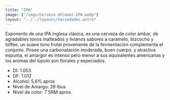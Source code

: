 ```yaml
---
title: "IPA"
image: ["/imgs/Cerveza délomai-IPA.webp"] 
layout: "../../layouts/Variedades.astro"
---
```


Exponente de una IPA inglesa clásica, es una cerveza de color ámbar, de agradables tonos malteados y livianos sabores a caramelo, bizcocho y toffee, un suave tono frutal proveniente de la fermentación complementa el conjunto. Posee una carbonatación moderada, buen cuerpo, y atractiva espuma, el amargor es intenso pero menor a sus equivalentes americanas y los aromas del lúpulo son florales y especiados.

<ul id="custom-list">
    <li>DI: 1.053</li>
    <li>DF: 1.012</li>
    <li>Alcohol: 5,6% aprox</li>
    <li>Nivel de Amargo: 28 Ibus</li>
    <li>Nivel de color: 7 SRM aprox.</li>
</ul>




